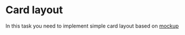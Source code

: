 # Card layout

In this task you need to implement simple card layout based on [mockup](https://www.figma.com/file/NzLk4zRje7WvIv6Tp97zzY/Untitled?node-id=0%3A1&t=9gqyH0Byy9SFATpq-0)
